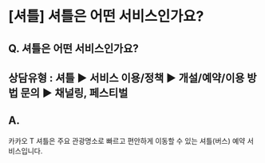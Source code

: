 # [셔틀] 셔틀은 어떤 서비스인가요?

**Q. 셔틀은 어떤 서비스인가요?**
---------------------

상담유형 : 셔틀 ▶ 서비스 이용/정책 ▶ 개설/예약/이용 방법 문의 ▶ 채널링, 페스티벌
--------------------------------------------------

**A.**
------

카카오 T 셔틀은 주요 관광명소로 빠르고 편안하게 이동할 수 있는 셔틀(버스) 예약 서비스입니다.